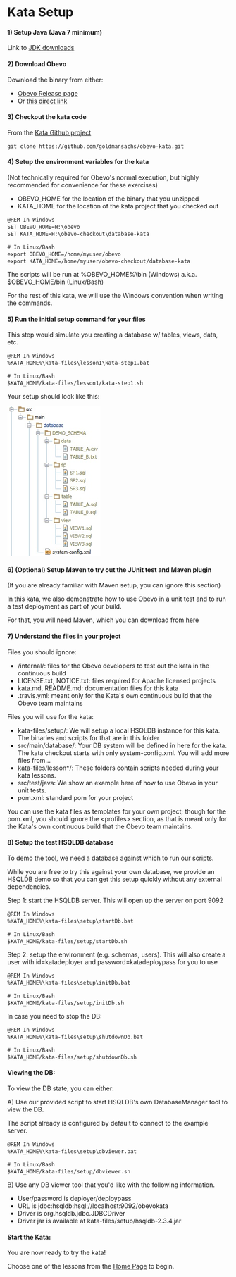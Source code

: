 <!--

    Copyright 2017 Goldman Sachs.
    Licensed under the Apache License, Version 2.0 (the "License");
    you may not use this file except in compliance with the License.
    You may obtain a copy of the License at

        http://www.apache.org/licenses/LICENSE-2.0

    Unless required by applicable law or agreed to in writing,
    software distributed under the License is distributed on an
    "AS IS" BASIS, WITHOUT WARRANTIES OR CONDITIONS OF ANY
    KIND, either express or implied.  See the License for the
    specific language governing permissions and limitations
    under the License.

-->

# Kata Setup


#### 1) Setup Java (Java 7 minimum)

Link to [JDK downloads](http://www.oracle.com/technetwork/java/javase/overview/java8-2100321.html)


#### 2) Download Obevo
Download the binary from either:
* [Obevo Release page](https://github.com/goldmansachs/obevo/releases/latest)
* Or [this direct link](https://github.com/goldmansachs/obevo/releases/download/6.4.0/obevo-cli-6.4.0-dist.zip)


#### 3) Checkout the kata code
From the [Kata Github project](https://github.com/goldmansachs/obevo-kata)

```
git clone https://github.com/goldmansachs/obevo-kata.git
```


#### 4) Setup the environment variables for the kata
(Not technically required for Obevo's normal execution, but highly recommended for convenience for these exercises)

* OBEVO_HOME for the location of the binary that you unzipped
* KATA_HOME for the location of the kata project that you checked out

```
@REM In Windows
SET OBEVO_HOME=H:\obevo
SET KATA_HOME=H:\obevo-checkout\database-kata
```

```
# In Linux/Bash
export OBEVO_HOME=/home/myuser/obevo
export KATA_HOME=/home/myuser/obevo-checkout/database-kata
```


The scripts will be run at %OBEVO_HOME%\bin (Windows) a.k.a. $OBEVO_HOME/bin (Linux/Bash)

For the rest of this kata, we will use the Windows convention when writing the commands.


#### 5) Run the initial setup command for your files
This step would simulate you creating a database w/ tables, views, data, etc.

```
@REM In Windows
%KATA_HOME%\kata-files\lesson1\kata-step1.bat
```

```
# In Linux/Bash
$KATA_HOME/kata-files/lesson1/kata-step1.sh
```

Your setup should look like this:

![](db-kata-file-setup.jpg)


#### 6) (Optional) Setup Maven to try out the JUnit test and Maven plugin
(If you are already familiar with Maven setup, you can ignore this section)

In this kata, we also demonstrate how to use Obevo in a unit test and to run a test deployment as part of your build.

For that, you will need Maven, which you can download from [here](https://archive.apache.org/dist/maven/maven-3/3.5.0/binaries/apache-maven-3.5.0-bin.zip)


#### 7) Understand the files in your project
Files you should ignore:
* /internal/:  files for the Obevo developers to test out the kata in the continuous build
* LICENSE.txt, NOTICE.txt: files required for Apache licensed projects
* kata.md, README.md: documentation files for this kata
* .travis.yml: meant only for the Kata's own continuous build that the Obevo team maintains

Files you will use for the kata:
* kata-files/setup/: We will setup a local HSQLDB instance for this kata. The binaries and scripts for that are in this folder
* src/main/database/: Your DB system will be defined in here for the kata. The kata checkout starts with only system-config.xml. You will add more files from...
* kata-files/lesson*/: These folders contain scripts needed during your kata lessons.
* src/test/java: We show an example here of how to use Obevo in your unit tests.
* pom.xml: standard pom for your project

You can use the kata files as templates for your own project; though for the pom.xml, you should ignore the &lt;profiles&gt;
section, as that is meant only for the Kata's own continuous build that the Obevo team maintains.


#### 8) Setup the test HSQLDB database

To demo the tool, we need a database against which to run our scripts.

While you are free to try this against your own database, we provide an HSQLDB demo so that you can get this setup quickly without any external dependencies.


Step 1: start the HSQLDB server. This will open up the server on port 9092

```
@REM In Windows
%KATA_HOME%\kata-files\setup\startDb.bat
```

```
# In Linux/Bash
$KATA_HOME/kata-files/setup/startDb.sh
```

Step 2: setup the environment (e.g. schemas, users). This will also create a user with id=katadeployer and
password=katadeploypass for you to use

```
@REM In Windows
%KATA_HOME%\kata-files\setup\initDb.bat
```

```
# In Linux/Bash
$KATA_HOME/kata-files/setup/initDb.sh
```

In case you need to stop the DB:

```
@REM In Windows
%KATA_HOME%\kata-files\setup\shutdownDb.bat
```

```
# In Linux/Bash
$KATA_HOME/kata-files/setup/shutdownDb.sh
```


#### Viewing the DB:
To view the DB state, you can either:

A) Use our provided script to start HSQLDB's own DatabaseManager tool to view the DB.

The script already is configured by default to connect to the example server.

```
@REM In Windows
%KATA_HOME%\kata-files\setup\dbviewer.bat
```

```
# In Linux/Bash
$KATA_HOME/kata-files/setup/dbviewer.sh
```

B) Use any DB viewer tool that you'd like with the following information.

* User/password is deployer/deploypass
* URL is jdbc:hsqldb:hsql://localhost:9092/obevokata
* Driver is org.hsqldb.jdbc.JDBCDriver
* Driver jar is available at kata-files/setup/hsqldb-2.3.4.jar



#### Start the Kata:

You are now ready to try the kata!

Choose one of the lessons from the [Home Page](/README.md) to begin.
